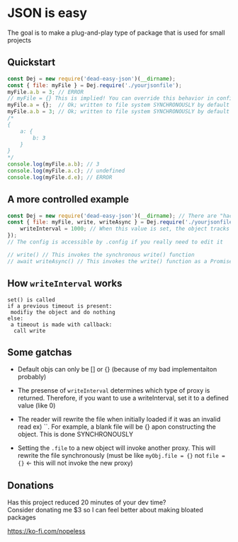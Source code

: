 # JSON is easy

The goal is to make a plug-and-play type of package that is used for small projects

## Quickstart
```js
const Dej = new require('dead-easy-json')(__dirname);
const { file: myFile } = Dej.require('./yourjsonfile');
myFile.a.b = 3; // ERROR
// myFile = {} This is implied! You can override this behavior in config
myFile.a = {};  // Ok; written to file system SYNCHRONOUSLY by default
myFile.a.b = 3; // Ok; written to file system SYNCHRONOUSLY by default
/*
{
	a: {
		b: 3
	}
}
*/
console.log(myFile.a.b); // 3
console.log(myFile.a.c); // undefined
console.log(myFile.d.e); // ERROR
```

## A more controlled example
```js
const Dej = new require('dead-easy-json')(__dirname); // There are "hacky" ways to get the caller file but I'm not risking it
const { file: myFile, write, writeAsync } = Dej.require('./yourjsonfile', {}, {
	writeInterval = 1000; // When this value is set, the object tracks changes and writes those changes at once every interval. Don't worry, it doesn't write when there are no changes. Read # writeInterval section for more
});
// The config is accessible by .config if you really need to edit it

// write() // This invokes the synchronous write() function
// await writeAsync() // This invokes the write() function as a Promise
```

## How `writeInterval` works

```
set() is called
if a previous timeout is present:
 modifiy the object and do nothing
else:
 a timeout is made with callback:
  call write
```

## Some gatchas

- Default objs can only be [] or {} (because of my bad implementaiton probably)

 - The presense of `writeInterval` determines which type of proxy is returned. Therefore, if you want to use a writeInterval, set it to a defined value (like 0)

 - The reader will rewrite the file when initially loaded if it was an invalid read ex) ``. For example, a blank file will be {} apon constructing the object. This is done SYNCHRONOUSLY

 - Setting the `.file` to a new object will invoke another proxy. This will rewrite the file synchronously (must be like `myObj.file = {}` not `file = {}` <- this will not invoke the new proxy)

## Donations
Has this project reduced 20 minutes of your dev time?  
Consider donating me $3 so I can feel better about making bloated packages

https://ko-fi.com/nopeless

